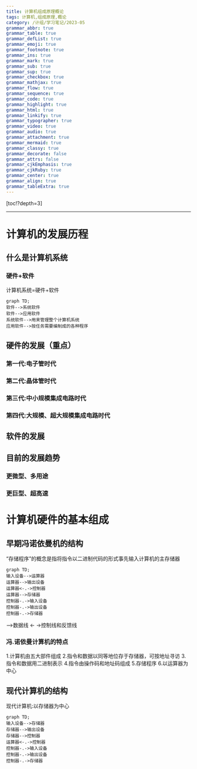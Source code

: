 ```yaml
---
title: 计算机组成原理概论
tags: 计算机,组成原理,概论
category: /计组/学习笔记/2023-05
grammar_abbr: true
grammar_table: true
grammar_defList: true
grammar_emoji: true
grammar_footnote: true
grammar_ins: true
grammar_mark: true
grammar_sub: true
grammar_sup: true
grammar_checkbox: true
grammar_mathjax: true
grammar_flow: true
grammar_sequence: true
grammar_code: true
grammar_highlight: true
grammar_html: true
grammar_linkify: true
grammar_typographer: true
grammar_video: true
grammar_audio: true
grammar_attachment: true
grammar_mermaid: true
grammar_classy: true
grammar_decorate: false
grammar_attrs: false
grammar_cjkEmphasis: true
grammar_cjkRuby: true
grammar_center: true
grammar_align: true
grammar_tableExtra: true
---
```

[toc!?depth=3]

----------

# 计算机的发展历程
## 什么是计算机系统
### 硬件+软件
计算机系统=硬件+软件
```mermaid!
graph TD;
软件-->系统软件
软件-->应用软件
系统软件-->用来管理整个计算机系统
应用软件-->按任务需要编制成的各种程序
```
## 硬件的发展（重点）
### 第一代:电子管时代
### 第二代:晶体管时代
### 第三代:中小规模集成电路时代
### 第四代:大规模、超大规模集成电路时代
## 软件的发展
## 目前的发展趋势
### 更微型、多用途
### 更巨型、超高速

# 计算机硬件的基本组成
## 早期冯诺依曼机的结构
“存储程序”的概念是指将指令以二进制代码的形式事先输入计算机的主存储器
```mermaid!
graph TD;
输入设备-->运算器
运算器-->输出设备
运算器<-.->控制器
运算器-->存储器
控制器-.->输入设备
控制器-.->输出设备
控制器-.->存储器
```
——>数据线
<- ->控制线和反馈线
### 冯.诺依曼计算机的特点
1.计算机由五大部件组成
2.指令和数据以同等地位存于存储器，可按地址寻访
3.指令和数据用二进制表示
4.指令由操作码和地址码组成
5.存储程序
6.以运算器为中心
## 现代计算机的结构
现代计算机:以存储器为中心
```mermaid!
graph TD;
输入设备-->存储器
存储器-->输出设备
存储器-->控制器
运算器<-.->控制器
控制器-.->输入设备
控制器-.->输出设备
控制器-.->存储器
```
